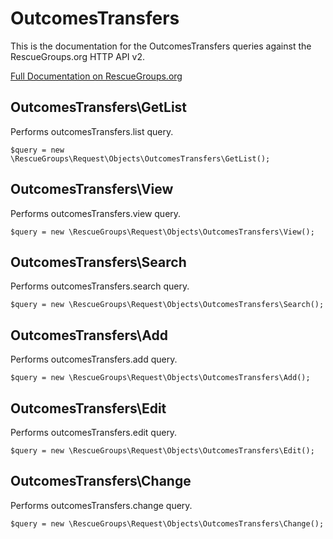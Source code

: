 # OutcomesTransfers

This is the documentation for the OutcomesTransfers queries against the RescueGroups.org HTTP API v2.

[Full Documentation on RescueGroups.org](https://userguide.rescuegroups.org/display/APIDG/Object+definitions#Objectdefinitions-outcomesTransfers)

## OutcomesTransfers\GetList

Performs outcomesTransfers.list query.

    $query = new \RescueGroups\Request\Objects\OutcomesTransfers\GetList();


## OutcomesTransfers\View

Performs outcomesTransfers.view query.

    $query = new \RescueGroups\Request\Objects\OutcomesTransfers\View();


## OutcomesTransfers\Search

Performs outcomesTransfers.search query.

    $query = new \RescueGroups\Request\Objects\OutcomesTransfers\Search();


## OutcomesTransfers\Add

Performs outcomesTransfers.add query.

    $query = new \RescueGroups\Request\Objects\OutcomesTransfers\Add();


## OutcomesTransfers\Edit

Performs outcomesTransfers.edit query.

    $query = new \RescueGroups\Request\Objects\OutcomesTransfers\Edit();


## OutcomesTransfers\Change

Performs outcomesTransfers.change query.

    $query = new \RescueGroups\Request\Objects\OutcomesTransfers\Change();


